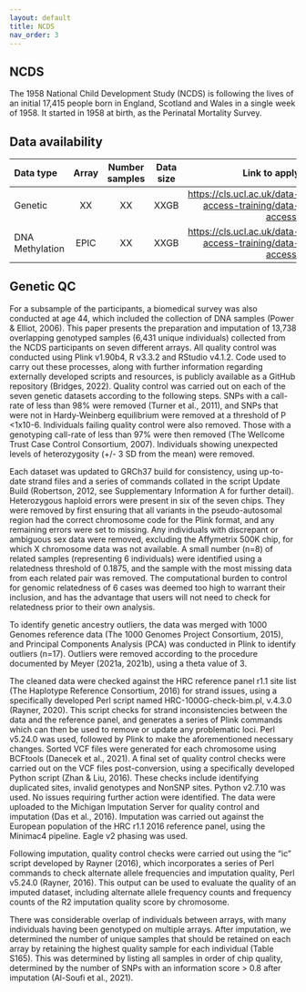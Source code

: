 ```yaml
---
layout: default
title: NCDS
nav_order: 3
---
```


## NCDS

The 1958 National Child Development Study (NCDS) is following the lives of an initial 17,415 people born in England, Scotland and Wales in a single week of 1958. It started in 1958 at birth, as the Perinatal Mortality Survey.

## Data availability 

| Data type       | Array       |Number samples |Data size   | Link to apply        |
| :---            |    :----:   |    :----:     |    :----:  |          ---:        |
| Genetic         | XX   | XX         | XXGB       |https://cls.ucl.ac.uk/data-access-training/data-access/ |
| DNA Methylation | EPIC  | XX           | XXGB       |https://cls.ucl.ac.uk/data-access-training/data-access/ |

## Genetic QC

For a subsample of the participants, a biomedical survey was also conducted at age 44, which included the collection of DNA samples (Power & Elliot, 2006). This paper presents the preparation and imputation of 13,738 overlapping genotyped samples (6,431 unique individuals) collected from the NCDS participants on seven different arrays. All quality control was conducted using Plink v1.90b4, R v3.3.2 and RStudio v4.1.2. Code used to carry out these processes, along with further information regarding externally developed scripts and resources, is publicly available as a GitHub repository (Bridges, 2022). Quality control was carried out on each of the seven genetic datasets according to the following steps. SNPs with a call-rate of less than 98% were removed (Turner et al., 2011), and SNPs that were not in Hardy-Weinberg equilibrium were removed at a threshold of P <1x10-6.  Individuals failing quality control were also removed. Those with a genotyping call-rate of less than 97% were then removed (The Wellcome Trust Case Control Consortium, 2007). Individuals showing unexpected levels of heterozygosity (+/- 3 SD from the mean) were removed.

Each dataset was updated to GRCh37 build for consistency, using up-to-date strand files and a series of commands collated in the script Update Build (Robertson, 2012, see Supplementary Information A for further detail). Heterozygous haploid errors were present in six of the seven chips. They were removed by first ensuring that all variants in the pseudo-autosomal region had the correct chromosome code for the Plink format, and any remaining errors were set to missing. Any individuals with discrepant or ambiguous sex data were removed, excluding the Affymetrix 500K chip, for which X chromosome data was not available. A small number (n=8) of related samples (representing 6 individuals) were identified using a relatedness threshold of 0.1875, and the sample with the most missing data from each related pair was removed. The computational burden to control for genomic relatedness of 6 cases was deemed too high to warrant their inclusion, and has the advantage that users will not need to check for relatedness prior to their own analysis. 

To identify genetic ancestry outliers, the data was merged with 1000 Genomes reference data (The 1000 Genomes Project Consortium, 2015), and Principal Components Analysis (PCA) was conducted in Plink to identify outliers (n=17). Outliers were removed according to the procedure documented by Meyer (2021a, 2021b), using a theta value of 3. 

The cleaned data were checked against the HRC reference panel r1.1 site list (The Haplotype Reference Consortium, 2016) for strand issues, using a specifically developed Perl script named HRC-1000G-check-bim.pl, v.4.3.0 (Rayner, 2020). This script checks for strand inconsistencies between the data and the reference panel, and generates a series of Plink commands which can then be used to remove or update any problematic loci. Perl v5.24.0 was used, followed by Plink to make the aforementioned necessary changes. Sorted VCF files were generated for each chromosome using BCFtools (Danecek et al., 2021). A final set of quality control checks were carried out on the VCF files post-conversion, using a specifically developed Python script (Zhan  & Liu, 2016). These checks include identifying duplicated sites, invalid genotypes and NonSNP sites. Python v2.7.10 was used. No issues requiring further action were identified. The data were uploaded to the Michigan Imputation Server for quality control and imputation (Das et al., 2016). Imputation was carried out against the European population of the HRC r1.1 2016 reference panel, using the Minimac4 pipeline. Eagle v2 phasing was used.

Following imputation, quality control checks were carried out using the “ic” script developed by Rayner (2016), which incorporates a series of Perl commands to check alternate allele frequencies and imputation quality, Perl v5.24.0 (Rayner, 2016). This output can be used to evaluate the quality of an imputed dataset, including alternate allele frequency counts and frequency counts of the R2 imputation quality score by chromosome.

There was considerable overlap of individuals between arrays, with many individuals having been genotyped on multiple arrays. After imputation, we determined the number of unique samples that should be retained on each array by retaining the highest quality sample for each individual (Table S165). This was determined by listing all samples in order of chip quality, determined by the number of SNPs with an information score > 0.8 after imputation (Al-Soufi et al., 2021). 


